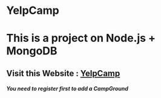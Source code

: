 # YelpCamp
# This is a project on Node.js + MongoDB
## Visit this Website : [YelpCamp](https://thawing-caverns-49575.herokuapp.com/)
##### You need to register first to add a CampGround 
